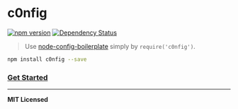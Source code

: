 # c0nfig

[![npm version](http://badge.fury.io/js/c0nfig.svg)](http://badge.fury.io/js/c0nfig)
[![Dependency Status](http://david-dm.org/voronianski/c0nfig.svg)](http://david-dm.org/voronianski/c0nfig)
<!-- [![Download Count](http://img.shields.io/npm/dm/c0nfig.svg?style=flat)](http://www.npmjs.com/package/c0nfig) -->

> Use [node-config-boilerplate](https://github.com/voronianski/node-config-boilerplate) simply by `require('c0nfig')`.

```bash
npm install c0nfig --save
```

### [Get Started](https://github.com/voronianski/node-config-boilerplate#get-started)

---

**MIT Licensed**